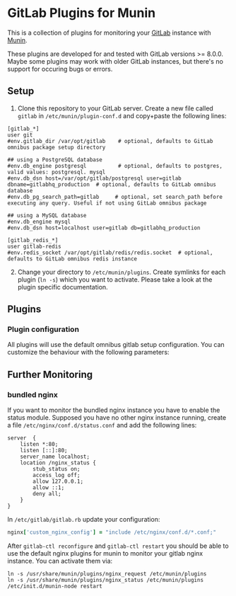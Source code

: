 
# GitLab Plugins for Munin #

This is a collection of plugins for monitoring your [GitLab](http://www.gitlab.com/) instance with
[Munin](http://munin-monitoring.org/).

These plugins are developed for and tested with GitLab versions >= 8.0.0.
Maybe some plugins may work with older GitLab instances, but there's no
support for occuring bugs or errors.


## Setup ##

1. Clone this repository to your GitLab server. Create a new file called ```gitlab``` in ```/etc/munin/plugin-conf.d```
and copy+paste the following lines:
```
[gitlab_*]
user git
#env.gitlab_dir /var/opt/gitlab    # optional, defaults to GitLab omnibus package setup directory

## using a PostgreSQL database
#env.db_engine postgresql          # optional, defaults to postgres, valid values: postgresql. mysql
#env.db_dsn host=/var/opt/gitlab/postgresql user=gitlab dbname=gitlabhq_production  # optional, defaults to GitLab omnibus database
#env.db_pg_search_path=gitlab     # optional, set search_path before executing any query. Useful if not using GitLab omnibus package

## using a MySQL database
#env.db_engine mysql
#env.db_dsn host=localhost user=gitlab db=gitlabhq_production

[gitlab_redis_*]
user gitlab-redis
#env.redis_socket /var/opt/gitlab/redis/redis.socket  # optional, defaults to GitLab omnibus redis instance
```
2. Change your directory to ```/etc/munin/plugins```. Create symlinks for each plugin (```ln -s```) which you want to
activate. Please take a look at the plugin specific documentation.


## Plugins ##

### Plugin configuration ###

All plugins will use the default omnibus gitlab setup configuration. You can customize the behaviour with the following parameters:




## Further Monitoring ##

### bundled nginx ###

If you want to monitor the bundled nginx instance you have to enable the status module. Supposed you have no other
nginx instance running, create a file ```/etc/nginx/conf.d/status.conf``` and add the following lines:

```
server  {
    listen *:80;
    listen [::]:80;
    server_name localhost;
    location /nginx_status {
        stub_status on;
        access_log off;
        allow 127.0.0.1;
        allow ::1;
        deny all;
    }
}
```

In ```/etc/gitlab/gitlab.rb``` update your configuration:
```ruby
nginx['custom_nginx_config'] = "include /etc/nginx/conf.d/*.conf;"
```

After ```gitlab-ctl reconfigure``` and ```gitlab-ctl restart``` you should be able to use the default nginx plugins for
munin to monitor your gitlab nginx instance. You can activate them via:

```
ln -s /usr/share/munin/plugins/nginx_request /etc/munin/plugins
ln -s /usr/share/munin/plugins/nginx_status /etc/munin/plugins
/etc/init.d/munin-node restart
```
